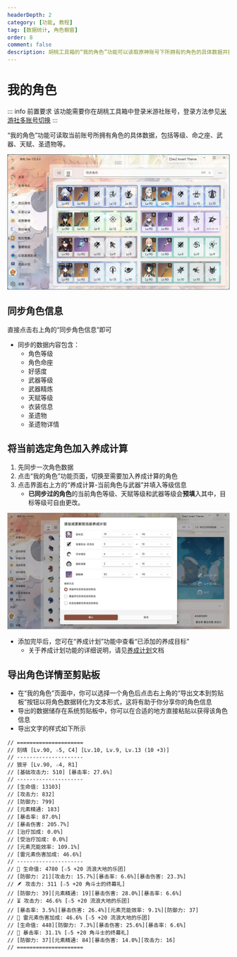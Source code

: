 ```yaml
---
headerDepth: 2
category: [功能, 教程]
tag: [数据统计, 角色橱窗]
order: 8
comment: false
description: 胡桃工具箱的“我的角色”功能可以读取原神账号下所拥有的角色的具体数据并提供分析，包括等级、命之座、天赋和圣遗物属性等数据。
---
```


# 我的角色

::: info 前置要求
该功能需要你在胡桃工具箱中登录米游社账号，登录方法参见[米游社多账号切换](mhy-account-switch.md#米游社多账号切换)
:::

“我的角色”功能可读取当前账号所拥有角色的具体数据，包括等级、命之座、武器、天赋、圣遗物等。

![网格视图示意图](/images/202501/characters_data.webp)

## 同步角色信息

直接点击右上角的“同步角色信息”即可

- 同步的数据内容包含：
  - 角色等级
  - 角色命座
  - 好感度
  - 武器等级
  - 武器精炼
  - 天赋等级
  - 衣装信息
  - 圣遗物
  - 圣遗物详情

## 将当前选定角色加入养成计算

1. 先同步一次角色数据
2. 点击“我的角色”功能页面，切换至需要加入养成计算的角色
3. 点击界面右上方的“养成计算-当前角色与武器”并填入等级信息
   - **已同步过的角色**的当前角色等级、天赋等级和武器等级会**预填**入其中，目标等级可自由更改。

![培养示例图片](/images/202501/character_develop.webp)

- 添加完毕后，您可在“养成计划”功能中查看“已添加的养成目标”
  - 关于养成计划功能的详细说明，请见[养成计划](./develop-plan.md#养成计划)文档

## 导出角色详情至剪贴板

- 在“我的角色”页面中，你可以选择一个角色后点击右上角的“导出文本到剪贴板”按钮以将角色数据转化为文本形式，这将有助于你分享你的角色信息
- 导出的数据储存在系统剪贴板中，你可以在合适的地方直接粘贴以获得该角色信息
- 导出文字的样式如下所示

```text
// =====================
// 刻晴 [Lv.90, ☆5, C4] [Lv.10, Lv.9, Lv.13 (10 +3)]
// ---------------------
// 狼牙 [Lv.90, ☆4, R1]
// [基础攻击力: 510] [暴击率: 27.6%]
// ---------------------
// [生命值: 13103]
// [攻击力: 832]
// [防御力: 799]
// [元素精通: 183]
// [暴击率: 87.0%]
// [暴击伤害: 205.7%]
// [治疗加成: 0.0%]
// [受治疗加成: 0.0%]
// [元素充能效率: 109.1%]
// [雷元素伤害加成: 46.6%]
// ---------------------
// 🌷 生命值: 4780 [☆5 +20 流浪大地的乐团]
// [防御力: 21][攻击力: 15.7%][暴击率: 6.6%][暴击伤害: 23.3%]
// 🪶 攻击力: 311 [☆5 +20 角斗士的终幕礼]
// [防御力: 39][元素精通: 19][暴击伤害: 28.0%][暴击率: 6.6%]
// ⏳ 攻击力: 46.6% [☆5 +20 流浪大地的乐团]
// [暴击率: 3.5%][暴击伤害: 26.4%][元素充能效率: 9.1%][防御力: 37]
// 🍷 雷元素伤害加成: 46.6% [☆5 +20 流浪大地的乐团]
// [生命值: 448][防御力: 7.3%][暴击伤害: 25.6%][暴击率: 6.6%]
// 👑 暴击率: 31.1% [☆5 +20 角斗士的终幕礼]
// [防御力: 37][元素精通: 84][暴击伤害: 14.0%][攻击力: 16]
// =====================
```
